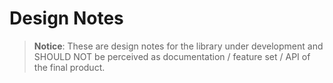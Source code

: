 # Design Notes

> **Notice**: These are design notes for the library under development and SHOULD NOT be perceived as documentation / feature set / API of the final product.



